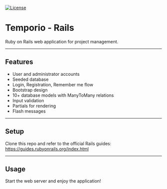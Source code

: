 [![License](https://img.shields.io/badge/License-Apache%202.0-blue.svg)](https://opensource.org/licenses/Apache-2.0)

Temporio - Rails
============

Ruby on Rails web application for project management.

---

## Features
- User and administrator accounts
- Seeded database
- Login, Registration, Remember me flow
- Bootstrap design
- 10+ database models with ManyToMany relations
- Input validation
- Partials for rendering
- Flash messages

---

## Setup
Clone this repo and refer to the official Rails guides: https://guides.rubyonrails.org/index.html

---

## Usage
Start the web server and enjoy the application!
